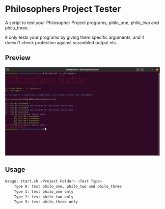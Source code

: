 # Philosophers Project Tester

A script to test your Philosopher Project programs, philo_one, philo_two and philo_three.

it only tests your programs by giving them specific arguments, and it doesn't check protection against scrambled output etc... 

## Preview

![alt text](./preview.png)

## Usage

```bash
Usage: start.sh <Project Folder> <Test Type>
	Type 0: test philo_one, philo_two and philo_three
	Type 1: test philo_one only
	Type 2: test philo_two only
	Type 3: test philo_three only
```
